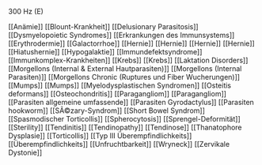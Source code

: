 300 Hz (E)

[[Anämie]]
[[Blount-Krankheit]]
[[Delusionary Parasitosis]]
[[Dysmyelopoietic Syndromes]]
[[Erkrankungen des Immunsystems]]
[[Erythrodermie]]
[[Galactorrhoe]]
[[Hernie]]
[[Hernie]]
[[Hernie]]
[[Hernie]]
[[Hiatushernie]]
[[Hypogalaktie]]
[[Immundefektsyndrome]]
[[Immunkomplex-Krankheiten]]
[[Krebs]]
[[Krebs]]
[[Laktation Disorders]]
[[Morgellons (Internal & External Hautparasiten)]]
[[Morgellons (Internal Parasiten)]]
[[Morgellons Chronic (Ruptures und Fiber Wucherungen)]]
[[Mumps]]
[[Mumps]]
[[Myelodysplastischen Syndromen]]
[[Osteitis deformans]]
[[Osteochondritis]]
[[Paragangliom]]
[[Paragangliom]]
[[Parasiten allgemeine umfassende]]
[[Parasiten Gyrodactylus]]
[[Parasiten hookworm]]
[[SÃ©zary-Syndrom]]
[[Short Bowel Syndrom]]
[[Spasmodischer Torticollis]]
[[Spherocytosis]]
[[Sprengel-Deformität]]
[[Sterility]]
[[Tendinitis]]
[[Tendinopathy]]
[[Tendinose]]
[[Thanatophore Dysplasie]]
[[Torticollis]]
[[Typ III Überempfindlichkeits]]
[[Überempfindlichkeits]]
[[Unfruchtbarkeit]]
[[Wryneck]]
[[Zervikale Dystonie]]